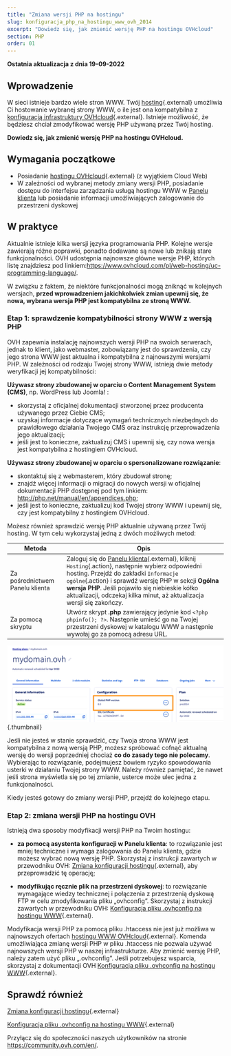 ```yaml
---
title: "Zmiana wersji PHP na hostingu"
slug: konfiguracja_php_na_hostingu_www_ovh_2014
excerpt: "Dowiedz się, jak zmienić wersję PHP na hostingu OVHcloud"
section: PHP
order: 01
---
```


**Ostatnia aktualizacja z dnia 19-09-2022**

## Wprowadzenie

W sieci istnieje bardzo wiele stron WWW. Twój [hosting](https://www.ovhcloud.com/pl/web-hosting/){.external} umożliwia Ci hostowanie wybranej strony WWW, o ile jest ona kompatybilna z [konfiguracją infrastruktury OVHcloud](https://webhosting-infos.hosting.ovh.net){.external}. Istnieje możliwość, że będziesz chciał zmodyfikować wersję PHP używaną przez Twój hosting.

**Dowiedz się, jak zmienić wersję PHP na hostingu OVHcloud.**

## Wymagania początkowe

- Posiadanie [hostingu OVHcloud](https://www.ovhcloud.com/pl/web-hosting/){.external} (z wyjątkiem Cloud Web)
- W zależności od wybranej metody zmiany wersji PHP, posiadanie dostępu do interfejsu zarządzania usługą hostingu WWW w [Panelu klienta](https://www.ovh.com/auth/?action=gotomanager&from=https://www.ovh.pl/&ovhSubsidiary=pl) lub posiadanie informacji umożliwiających zalogowanie do przestrzeni dyskowej 

## W praktyce

Aktualnie istnieje kilka wersji języka programowania PHP. Kolejne wersje zawierają różne poprawki, ponadto dodawane są nowe lub znikają stare funkcjonalności. OVH udostępnia najnowsze główne wersje PHP, których listę znajdziesz pod linkiem:<https://www.ovhcloud.com/pl/web-hosting/uc-programming-language/>. 

W związku z faktem, że niektóre funkcjonalności mogą zniknąć w kolejnych wersjach, **przed wprowadzeniem jakichkolwiek zmian upewnij się, że nowa, wybrana wersja PHP jest kompatybilna ze stroną WWW.**

### Etap 1: sprawdzenie kompatybilności strony WWW z wersją PHP

OVH zapewnia instalację najnowszych wersji PHP na swoich serwerach, jednak to klient, jako webmaster, zobowiązany jest do sprawdzenia, czy jego strona WWW jest aktualna i kompatybilna z najnowszymi wersjami PHP. W zależności od rodzaju Twojej strony WWW, istnieją dwie metody weryfikacji jej kompatybilności:

**Używasz strony zbudowanej w oparciu o Content Management System (CMS)**, np. WordPress lub Joomla! : 

- skorzystaj z oficjalnej dokumentacji stworzonej przez producenta używanego przez Ciebie CMS; 
- uzyskaj informacje dotyczące wymagań technicznych niezbędnych do prawidłowego działania Twojego CMS oraz instrukcję przeprowadzenia jego aktualizacji;
- jeśli jest to konieczne, zaktualizuj CMS i upewnij się, czy nowa wersja jest kompatybilna z hostingiem OVHcloud.

**Używasz strony zbudowanej w oparciu o spersonalizowane rozwiązanie**: 

- skontaktuj się z webmasterem, który zbudował stronę;
- znajdź więcej informacji o migracji do nowych wersji w oficjalnej dokumentacji PHP dostępnej pod tym linkiem: <http://php.net/manual/en/appendices.php>;
- jeśli jest to konieczne, zaktualizuj kod Twojej strony WWW i upewnij się, czy jest kompatybilny z hostingiem OVHcloud.

Możesz również sprawdzić wersję PHP aktualnie używaną przez Twój hosting. W tym celu wykorzystaj jedną z dwóch możliwych metod: 

|Metoda|Opis |
|---|---|
|Za pośrednictwem Panelu klienta|Zaloguj się do [Panelu klienta](https://www.ovh.com/auth/?action=gotomanager&from=https://www.ovh.pl/&ovhSubsidiary=pl){.external}, kliknij `Hosting`{.action}, następnie wybierz odpowiedni hosting. Przejdź do zakładki `Informacje ogólne`{.action} i sprawdź wersję PHP w sekcji **Ogólna wersja PHP**. Jeśli pojawiło się niebieskie kółko aktualizacji, odczekaj kilka minut, aż aktualizacja wersji się zakończy.|
|Za pomocą skryptu|Utwórz skrypt **.php** zawierający jedynie kod `<?php phpinfo(); ?>`. Następnie umieść go na Twojej przestrzeni dyskowej w katalogu WWW a następnie wywołaj go za pomocą adresu URL.|

![phpversion](images/change-php-version-step1.png){.thumbnail}

Jeśli nie jesteś w stanie sprawdzić, czy Twoja strona WWW jest kompatybilna z nową wersją PHP, możesz spróbować cofnąć aktualną wersję do wersji poprzedniej chociaż **co do zasady tego nie polecamy**. Wybierając to rozwiązanie, podejmujesz bowiem ryzyko spowodowania usterki w działaniu Twojej strony WWW. Należy również pamiętać, że nawet jeśli strona wyświetla się po tej zmianie, usterce może ulec jedna z funkcjonalności. 

Kiedy jesteś gotowy do zmiany wersji PHP, przejdź do kolejnego etapu.

### Etap 2: zmiana wersji PHP na hostingu OVH

Istnieją dwa sposoby modyfikacji wersji PHP na Twoim hostingu:

- **za pomocą asystenta konfiguracji w Panelu klienta**: to rozwiązanie jest mniej techniczne i wymaga zalogowania do Panelu klienta, gdzie możesz wybrać nową wersję PHP. Skorzystaj z instrukcji zawartych w przewodniku OVH: [Zmiana konfiguracji hostingu](https://docs.ovh.com/pl/hosting/zmiana_srodowiska_uruchomieniowego_dla_hostingu_www/){.external}, aby przeprowadzić tę operację;

- **modyfikując ręcznie plik na przestrzeni dyskowej**: to rozwiązanie wymagające wiedzy technicznej i połączenia z przestrzenią dyskową FTP w celu zmodyfikowania pliku „ovhconfig”. Skorzystaj z instrukcji zawartych w przewodniku OVH: [Konfiguracja pliku .ovhconfig na hostingu WWW](https://docs.ovh.com/pl/hosting/konfiguracja-pliku-ovhconfig/){.external}.

Modyfikacja wersji PHP za pomocą pliku .htaccess nie jest już możliwa w najnowszych ofertach [hostingu WWW OVHcloud](https://www.ovhcloud.com/pl/web-hosting//){.external}. Komenda umożliwiająca zmianę wersji PHP w pliku .htaccess nie pozwala używać najnowszych wersji PHP w naszej infrastrukturze. Aby zmienić wersję PHP, należy zatem użyć pliku „.ovhconfig”. Jeśli potrzebujesz wsparcia, skorzystaj z dokumentacji OVH [Konfiguracja pliku .ovhconfig na hostingu WWW](https://docs.ovh.com/pl/hosting/konfiguracja-pliku-ovhconfig/){.external}.

## Sprawdź również

[Zmiana konfiguracji hostingu](https://docs.ovh.com/pl/hosting/zmiana_srodowiska_uruchomieniowego_dla_hostingu_www/){.external}

[Konfiguracja pliku .ovhconfig na hostingu WWW](https://docs.ovh.com/pl/hosting/konfiguracja-pliku-ovhconfig/){.external}

Przyłącz się do społeczności naszych użytkowników na stronie <https://community.ovh.com/en/>.